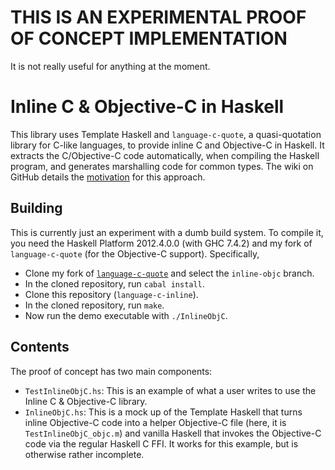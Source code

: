 THIS IS AN EXPERIMENTAL PROOF OF CONCEPT IMPLEMENTATION
=======================================================

It is not really useful for anything at the moment.


Inline C &amp; Objective-C in Haskell
=====================================

This library uses Template Haskell and `language-c-quote`, a quasi-quotation library for C-like languages, to provide inline C and Objective-C in Haskell. It extracts the C/Objective-C code automatically, when compiling the Haskell program, and generates marshalling code for common types. The wiki on GitHub details the [motivation](https://github.com/mchakravarty/language-c-inline/wiki/Motivation) for this approach.

Building
--------

This is currently just an experiment with a dumb build system. To compile it, you need the Haskell Platform 2012.4.0.0 (with GHC 7.4.2) and my fork of `language-c-quote` (for the Objective-C support). Specifically,

* Clone my fork of [`language-c-quote`](https://github.com/mchakravarty/language-c-quote/tree/inline-objc) and select the `inline-objc` branch.
* In the cloned repository, run `cabal install`.
* Clone this repository (`language-c-inline`).
* In the cloned repository, run `make`.
* Now run the demo executable with `./InlineObjC`.

Contents
--------
The proof of concept has two main components:

* `TestInlineObjC.hs`: This is an example of what a user writes to use the Inline C & Objective-C library.
* `InlineObjC.hs`: This is a mock up of the Template Haskell that turns inline Objective-C code into a helper Objective-C file (here, it is `TestInlineObjC_objc.m`) and vanilla Haskell that invokes the Objective-C code via the regular Haskell C FFI. It works for this example, but is otherwise rather incomplete.
